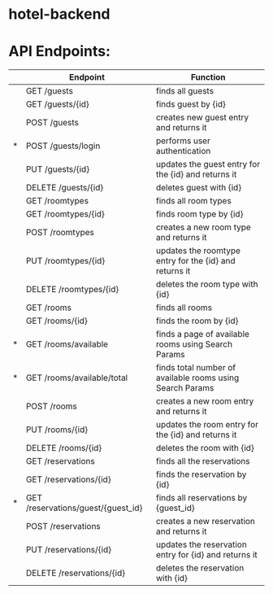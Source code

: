 # hotel-backend

# API Endpoints:

|| Endpoint | Function |
|------|----------|----------|
|| GET /guests |	finds all guests |
|| GET /guests/{id} | finds guest by {id} |
|| POST /guests	| creates new guest entry and returns it |
|\*| POST /guests/login	| performs user authentication |
|| PUT /guests/{id} |	updates the guest entry for the {id} and returns it |
|| DELETE /guests/{id} |	deletes guest with {id} |
|| GET /roomtypes |	finds all room types |
|| GET /roomtypes/{id} |	finds room type by {id} |
|| POST /roomtypes |	creates a new room type and returns it |
|| PUT /roomtypes/{id} |	updates the roomtype entry for the {id} and returns it |
|| DELETE /roomtypes/{id}	| deletes the room type with {id} |
|| GET /rooms |	finds all rooms|
|| GET /rooms/{id} |	finds the room by {id} |
|\*| GET /rooms/available |	finds a page of available rooms using Search Params |
|\*| GET /rooms/available/total |	finds total number of available rooms using Search Params |
|| POST /rooms |	creates a new room entry and returns it |
|| PUT /rooms/{id} |	updates the room entry for the {id} and returns it |
|| DELETE /rooms/{id} |	deletes the room with {id} |
|| GET /reservations |	finds all the reservations |
|| GET /reservations/{id} |	finds the reservation by {id} |
|\*| GET /reservations/guest/{guest_id} |	finds all reservations by {guest_id} |
|| POST /reservations |	creates a new reservation and returns it |
|| PUT /reservations/{id} | updates the reservation entry for {id} and returns it |
|| DELETE /reservations/{id} |	deletes the reservation with {id} |
